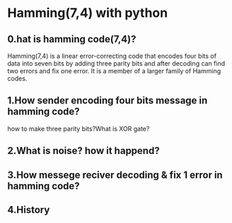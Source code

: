 # Hamming(7,4) with python
## 0.hat is hamming code(7,4)?
 Hamming(7,4) is a linear error-correcting code that encodes four bits of data into seven bits by adding three parity bits and after decoding can find two errors and fix one error. It is a member of a larger family of Hamming codes.
 ## 1.How sender encoding four bits message in hamming code?
 how to make three parity bits?What is XOR gate?

 ## 2.What is noise? how it happend?
 ## 3.How messege reciver decoding & fix 1 error in hamming code?
 ## 4.History

